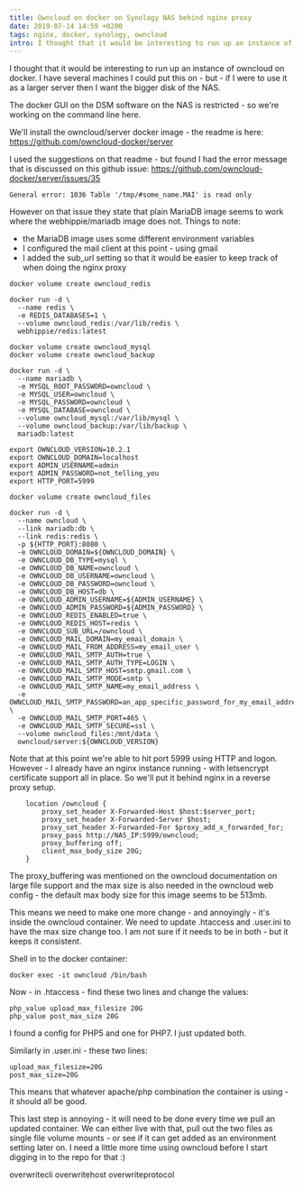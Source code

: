 ```yaml
---
title: Owncloud on docker on Synology NAS behind nginx proxy
date: 2019-07-14 14:59 +0200
tags: nginx, docker, synology, owncloud
intro: I thought that it would be interesting to run up an instance of owncloud on docker. I have several machines I could put this on - but - if I were to use it as a larger server then I want the bigger disk of the NAS.
---
```


I thought that it would be interesting to run up an instance of owncloud on docker. I have several machines I could put this on - but - if I were to use it as a larger server then I want the bigger disk of the NAS.

The docker GUI on the DSM software on the NAS is restricted - so we're working on the command line here.

We'll install the owncloud/server docker image - the readme is here: https://github.com/owncloud-docker/server

I used the suggestions on that readme - but found I had the error message that is discussed on this github issue: https://github.com/owncloud-docker/server/issues/35

    General error: 1036 Table '/tmp/#some_name.MAI' is read only

However on that issue they state that plain MariaDB image seems to work where the webhippie/mariadb image does not. Things to note:

- the MariaDB image uses some different environment variables
- I configured the mail client at this point - using gmail
- I added the sub_url setting so that it would be easier to keep track of when doing the nginx proxy

```shell
docker volume create owncloud_redis

docker run -d \
  --name redis \
  -e REDIS_DATABASES=1 \
  --volume owncloud_redis:/var/lib/redis \
  webhippie/redis:latest

docker volume create owncloud_mysql
docker volume create owncloud_backup

docker run -d \
  --name mariadb \
  -e MYSQL_ROOT_PASSWORD=owncloud \
  -e MYSQL_USER=owncloud \
  -e MYSQL_PASSWORD=owncloud \
  -e MYSQL_DATABASE=owncloud \
  --volume owncloud_mysql:/var/lib/mysql \
  --volume owncloud_backup:/var/lib/backup \
  mariadb:latest

export OWNCLOUD_VERSION=10.2.1
export OWNCLOUD_DOMAIN=localhost
export ADMIN_USERNAME=admin
export ADMIN_PASSWORD=not_telling_you
export HTTP_PORT=5999

docker volume create owncloud_files

docker run -d \
  --name owncloud \
  --link mariadb:db \
  --link redis:redis \
  -p ${HTTP_PORT}:8080 \
  -e OWNCLOUD_DOMAIN=${OWNCLOUD_DOMAIN} \
  -e OWNCLOUD_DB_TYPE=mysql \
  -e OWNCLOUD_DB_NAME=owncloud \
  -e OWNCLOUD_DB_USERNAME=owncloud \
  -e OWNCLOUD_DB_PASSWORD=owncloud \
  -e OWNCLOUD_DB_HOST=db \
  -e OWNCLOUD_ADMIN_USERNAME=${ADMIN_USERNAME} \
  -e OWNCLOUD_ADMIN_PASSWORD=${ADMIN_PASSWORD} \
  -e OWNCLOUD_REDIS_ENABLED=true \
  -e OWNCLOUD_REDIS_HOST=redis \
  -e OWNCLOUD_SUB_URL=/owncloud \
  -e OWNCLOUD_MAIL_DOMAIN=my_email_domain \
  -e OWNCLOUD_MAIL_FROM_ADDRESS=my_email_user \
  -e OWNCLOUD_MAIL_SMTP_AUTH=true \
  -e OWNCLOUD_MAIL_SMTP_AUTH_TYPE=LOGIN \
  -e OWNCLOUD_MAIL_SMTP_HOST=smtp.gmail.com \
  -e OWNCLOUD_MAIL_SMTP_MODE=smtp \
  -e OWNCLOUD_MAIL_SMTP_NAME=my_email_address \
  -e OWNCLOUD_MAIL_SMTP_PASSWORD=an_app_specific_password_for_my_email_address \
  -e OWNCLOUD_MAIL_SMTP_PORT=465 \
  -e OWNCLOUD_MAIL_SMTP_SECURE=ssl \
  --volume owncloud_files:/mnt/data \
  owncloud/server:${OWNCLOUD_VERSION}
```

Note that at this point we're able to hit port 5999 using HTTP and logon. However - I already have an nginx instance running - with letsencrypt certificate support all in place. So we'll put it behind nginx in a reverse proxy setup.

```
    location /owncloud {
        proxy_set_header X-Forwarded-Host $host:$server_port;
        proxy_set_header X-Forwarded-Server $host;
        proxy_set_header X-Forwarded-For $proxy_add_x_forwarded_for;
        proxy_pass http://NAS_IP:5999/owncloud;
        proxy_buffering off;
        client_max_body_size 20G;
    }
```

The proxy_buffering was mentioned on the owncloud documentation on large file support and the max size is also needed in the owncloud web config - the default max body size for this image seems to be 513mb.

This means we need to make one more change - and annoyingly - it's inside the owncloud container. We need to update .htaccess and .user.ini to have the max size change too. I am not sure if it needs to be in both - but it keeps it consistent.

Shell in to the docker container:

    docker exec -it owncloud /bin/bash

Now - in .htaccess - find these two lines and change the values:

    php_value upload_max_filesize 20G
    php_value post_max_size 20G

I found a config for PHP5 and one for PHP7. I just updated both.

Similarly in .user.ini - these two lines:

    upload_max_filesize=20G
    post_max_size=20G

This means that whatever apache/php combination the container is using - it should all be good.

This last step is annoying - it will need to be done every time we pull an updated container. We can either live with that, pull out the two files as single file volume mounts - or see if it can get added as an environment setting later on. I need a little more time using owncloud before I start digging in to the repo for that :)

overwritecli
overwritehost
overwriteprotocol
